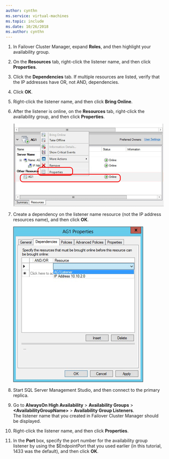 ```yaml
---
author: cynthn
ms.service: virtual-machines
ms.topic: include
ms.date: 10/26/2018
ms.author: cynthn
---
```

1. In Failover Cluster Manager, expand **Roles**, and then highlight your availability group.  

2. On the **Resources** tab, right-click the listener name, and then click **Properties**.

3. Click the **Dependencies** tab. If multiple resources are listed, verify that the IP addresses have OR, not AND, dependencies.  

4. Click **OK**.

5. Right-click the listener name, and then click **Bring Online**.

6. After the listener is online, on the **Resources** tab, right-click the availability group, and then click **Properties**.
   
    ![Configure the availability group resource](./media/virtual-machines-sql-server-configure-alwayson-availability-group-listener/IC678772.gif)

7. Create a dependency on the listener name resource (not the IP address resources name), and then click **OK**.
   
    ![Add dependency on the listener name](./media/virtual-machines-sql-server-configure-alwayson-availability-group-listener/IC678773.gif)

8. Start SQL Server Management Studio, and then connect to the primary replica.

9. Go to **AlwaysOn High Availability** > **Availability Groups** > **\<AvailabilityGroupName\>** > **Availability Group Listeners**.  
    The listener name that you created in Failover Cluster Manager should be displayed.

10. Right-click the listener name, and then click **Properties**.

11. In the **Port** box, specify the port number for the availability group listener by using the $EndpointPort that you used earlier (in this tutorial, 1433 was the default), and then click **OK**.

